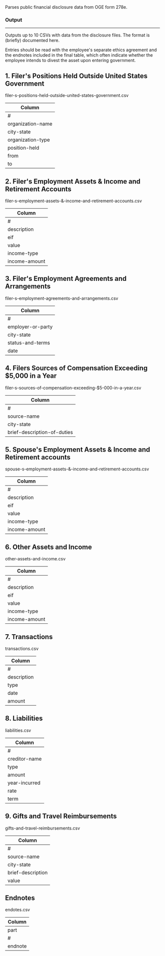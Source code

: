 Parses public financial disclosure data from OGE form 278e.

### Output
---

Outputs up to 10 CSVs with data from the disclosure files. The format is (briefly) documented here.

Entries should be read with the employee's separate ethics agreement and the endnotes included in the final table, which often indicate whether the employee intends to divest the asset upon entering government.

## 1. Filer's Positions Held Outside United States Government
filer-s-positions-held-outside-united-states-government.csv

| Column |
| ---- |
| # |
| organization-name |
| city-state |
| organization-type |
| position-held |
| from |
| to |

## 2. Filer's Employment Assets & Income and Retirement Accounts
filer-s-employment-assets-&-income-and-retirement-accounts.csv

| Column |
| ---- |
| # |
| description |
| eif |
| value |
| income-type |
| income-amount |

## 3. Filer's Employment Agreements and Arrangements
filer-s-employment-agreements-and-arrangements.csv

| Column |
| ---- |
| # |
| employer-or-party |
| city-state |
| status-and-terms |
| date |

## 4. Filers Sources of Compensation Exceeding $5,000 in a Year
filer-s-sources-of-compensation-exceeding-$5-000-in-a-year.csv

| Column |
| ---- |
| # |
| source-name |
| city-state |
| brief-description-of-duties |

## 5. Spouse's Employment Assets & Income and Retirement accounts
spouse-s-employment-assets-&-income-and-retirement-accounts.csv

| Column |
| ---- |
| # |
| description |
| eif |
| value |
| income-type |
| income-amount |

## 6. Other Assets and Income
other-assets-and-income.csv

| Column |
| ---- |
| # |
| description |
| eif |
| value |
| income-type |
| income-amount |

## 7. Transactions
transactions.csv

| Column |
| ---- |
| # |
| description |
| type |
| date |
| amount |

## 8. Liabilities
liabilities.csv

| Column |
| ---- |
| # |
| creditor-name |
| type |
| amount |
| year-incurred |
| rate |
| term |

## 9. Gifts and Travel Reimbursements
gifts-and-travel-reimbursements.csv

| Column |
| ---- |
| # |
| source-name |
| city-state |
| brief-description |
| value |

## Endnotes
endotes.csv

| Column |
| ---- |
| part |
| # |
| endnote |